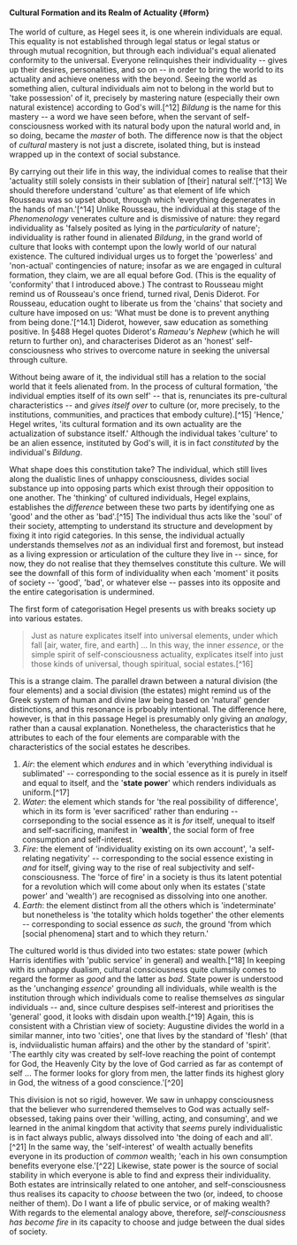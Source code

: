 #### Cultural Formation and its Realm of Actuality {#form}

The world of culture, as Hegel sees it, is one wherein individuals are equal.
This equality is not established through legal status or legal status or through
mutual recognition, but through each individual's equal alienated conformity to
the universal. Everyone relinquishes their individuality -- gives up their
desires, personalities, and so on -- in order to bring the world to its
actuality and achieve oneness with the beyond. Seeing the world as something
alien, cultural individuals aim not to belong in the world but to 'take
possession' of it, precisely by mastering nature (especially their own natural
existence) according to God's will.[^12] *Bildung* is the name for this mastery
-- a word we have seen before, when the servant of self-consciousness worked
with its natural body upon the natural world and, in so doing, became the
*master* of both. The difference now is that the object of *cultural* mastery is
not just a discrete, isolated thing, but is instead wrapped up in the context of
social substance.

By carrying out their life in this way, the individual comes to realise that
their 'actuality still solely consists in their sublation of [their] natural
self.'[^13] We should therefore understand 'culture' as that element of life
which Rousseau was so upset about, through which 'everything degenerates in the
hands of man.'[^14] Unlike Rousseau, the individual at this stage of the
*Phenomenology* venerates culture and is dismissive of nature: they regard
individuality as 'falsely posited as lying in the *particularity* of nature';
individuality is rather found in alienated *Bildung*, in the grand world of
culture that looks with contempt upon the lowly world of our natural existence.
The cultured individual urges us to forget the 'powerless' and 'non-actual'
contingencies of nature; insofar as we are engaged in cultural formation, they
claim, we are all equal before God. (This is the equality of 'conformity' that I
introduced above.) The contrast to Rousseau might remind us of Rousseau's once
friend, turned rival, Denis Diderot. For Rousseau, education ought to liberate
us from the 'chains' that society and culture have imposed on us: 'What must be
done is to prevent anything from being done.'[^14.1] Diderot, however, saw
education as something positive. In §488 Hegel quotes Diderot's *Rameau's
Nephew* (which he will return to further on), and characterises Diderot as an
'honest' self-consciousness who strives to overcome nature in seeking the
universal through culture.

Without being aware of it, the individual still has a relation to the social
world that it feels alienated from. In the process of cultural formation, 'the
individual empties itself of its own self' -- that is, renunciates its
pre-cultural characteristics -- and *gives itself over* to culture (or, more
precisely, to the institutions, communities, and practices that embody
culture).[^15] 'Hence,' Hegel writes, 'its cultural formation and its own
actuality are the actualization of substance itself.' Although the individual
takes 'culture' to be an alien essence, instituted by God's will, it is in fact
*constituted* by the individual's *Bildung*.

What shape does this constitution take? The individual, which still lives along
the dualistic lines of unhappy consciousness, divides social substance up into
opposing parts which exist through their opposition to one another. The
'thinking' of cultured individuals, Hegel explains, establishes the *difference*
between these two parts by identifying one as 'good' and the other as
'bad'.[^15] The individual thus acts like the 'soul' of their society,
attempting to understand its structure and development by fixing it into rigid
categories. In this sense, the individual actually understands themselves *not*
as an individual first and foremost, but instead as a living expression or
articulation of the culture they live in -- since, for now, they do not realise
that they themselves constitute this culture. We will see the downfall of this
form of individuality when each 'moment' it posits of society -- 'good', 'bad',
or whatever else -- passes into its opposite and the entire categorisation is
undermined.

The first form of categorisation Hegel presents us with breaks society up into
various estates.

> Just as nature explicates itself into universal elements, under which fall
> [air, water, fire, and earth] ... In this way, the inner *essence*, or the
> simple spirit of self-consciousness actuality, explicates itself into just
> those kinds of universal, though spiritual, social estates.[^16]

This is a strange claim. The parallel drawn between a natural division (the four
elements) and a social division (the estates) might remind us of the Greek
system of human and divine law being based on 'natural' gender distinctions, and
this resonance is prboably intentional. The difference here, however, is that in
this passage Hegel is presumably only giving an *analogy*, rather than a causal
explanation. Nonetheless, the characteristics that he attributes to each of the
four elements are comparable with the characteristics of the social estates he
describes.

1. *Air*: the element which *endures* and in which 'everything individual is
   sublimated' -- corresponding to the social essence as it is purely in itself
   and equal to itself, and the '**state power**' which renders individuals as
   uniform.[^17]
2. *Water*: the element which stands for 'the real possibility of difference',
   which in its form is 'ever sacrificed' rather than enduring -- corrseponding
   to the social essence as it is *for* itself, unequal to itself and
   self-sacrificing, manifest in '**wealth**', the social form of free
   consumption and self-interest.
3. *Fire*: the element of 'individuality existing on its own account', 'a
   self-relating negativity' -- corresponding to the social essence existing in
   *and* for itself, giving way to the rise of real subjectivity and
   self-consciousness. The 'force of fire' in a society is thus its latent
   potential for a revolution which will come about only when its estates
   ('state power' and 'wealth') are recognised as dissolving into one another.
4. *Earth*: the element distinct from all the others which is 'indeterminate'
   but nonetheless is 'the totality which holds together' the other elements --
   corresponding to social essence *as such*, the ground 'from which [social
   phenomena] start and to which they return.'

The cultured world is thus divided into two estates: state power (which Harris
identifies with 'public service' in general) and wealth.[^18] In keeping with
its unhappy dualism, cultural consciousness quite clumsily comes to regard the
former as *good* and the latter as *bad*. State power is understood as the
'unchanging *essence*' grounding all individuals, while wealth is the
institution through which individuals come to realise themselves *as* singular
individuals -- and, since culture despises self-interest and prioritises the
'general' good, it looks with disdain upon wealth.[^19] Again, this is
consistent with a Christian view of society: Augustine divides the world in a
similar manner, into two 'cities', one that lives by the standard of 'flesh'
(that is, indviidualistic human affairs) and the other by the standard of
'spirit'. 'The earthly city was created by self-love reaching the point of
contempt for God, the Heavenly City by the love of God carried as far as
contempt of self ... The former looks for glory from men, the latter finds its
highest glory in God, the witness of a good conscience.'[^20]

This division is not so rigid, however. We saw in unhappy consciousness that the
believer who surrendered themselves to God was actually self-obsessed, taking
pains over their 'willing, acting, and consuming', and we learned in the animal
kingdom that activity that *seems* purely individualistic is in fact always
public, always dissolved into 'the doing of each and all'.[^21] In the same way,
the 'self-interest' of wealth actually benefits everyone in its production of
*common* wealth; 'each in his own consumption benefits everyone else.'[^22]
Likewise, state power is the source of social stability in which everyone is
able to find and express their individuality. Both estates are intrinsically
related to one antoher, and self-consciousness thus realises its capacity to
*choose* between the two (or, indeed, to choose neither of them). Do I want a
life of pbulic service, or of making wealth? With regards to the elemental
analogy above, therefore, *self-consciousness has become fire* in its capacity
to choose and judge between the dual sides of society.
